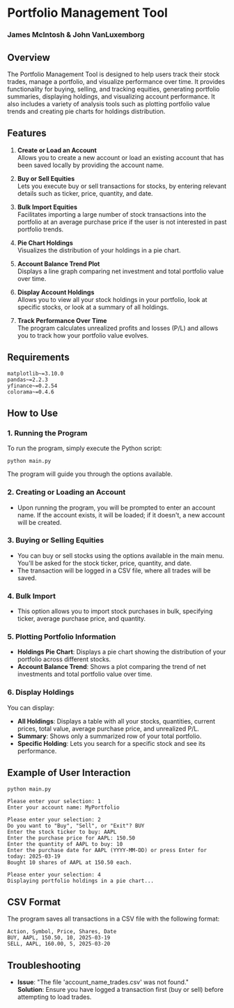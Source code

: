# Portfolio Management Tool

### James McIntosh & John VanLuxemborg

## Overview

The Portfolio Management Tool is designed to help users track their stock trades, manage a portfolio, and visualize performance over time. It provides functionality for buying, selling, and tracking equities, generating portfolio summaries, displaying holdings, and visualizing account performance. It also includes a variety of analysis tools such as plotting portfolio value trends and creating pie charts for holdings distribution.

## Features

1. **Create or Load an Account**  
   Allows you to create a new account or load an existing account that has been saved locally by providing the account name.

2. **Buy or Sell Equities**  
   Lets you execute buy or sell transactions for stocks, by entering relevant details such as ticker, price, quantity, and date.

3. **Bulk Import Equities**  
   Facilitates importing a large number of stock transactions into the portfolio at an average purchase price if the user is not interested in past portfolio trends.

4. **Pie Chart Holdings**  
   Visualizes the distribution of your holdings in a pie chart.

5. **Account Balance Trend Plot**  
   Displays a line graph comparing net investment and total portfolio value over time.

6. **Display Account Holdings**  
   Allows you to view all your stock holdings in your portfolio, look at specific stocks, or look at a summary of all holdings.

7. **Track Performance Over Time**  
   The program calculates unrealized profits and losses (P/L) and allows you to track how your portfolio value evolves.

## Requirements
```
﻿matplotlib~=3.10.0
pandas~=2.2.3
yfinance~=0.2.54
colorama~=0.4.6
```

## How to Use

### 1. Running the Program
To run the program, simply execute the Python script:

```
python main.py
```

The program will guide you through the options available.

### 2. Creating or Loading an Account
- Upon running the program, you will be prompted to enter an account name. If the account exists, it will be loaded; if it doesn't, a new account will be created.

### 3. Buying or Selling Equities
- You can buy or sell stocks using the options available in the main menu. You'll be asked for the stock ticker, price, quantity, and date.
- The transaction will be logged in a CSV file, where all trades will be saved.

### 4. Bulk Import
- This option allows you to import stock purchases in bulk, specifying ticker, average purchase price, and quantity.

### 5. Plotting Portfolio Information
- **Holdings Pie Chart**: Displays a pie chart showing the distribution of your portfolio across different stocks.
- **Account Balance Trend**: Shows a plot comparing the trend of net investments and total portfolio value over time.

### 6. Display Holdings
You can display:
- **All Holdings**: Displays a table with all your stocks, quantities, current prices, total value, average purchase price, and unrealized P/L.
- **Summary**: Shows only a summarized row of your total portfolio.
- **Specific Holding**: Lets you search for a specific stock and see its performance.

## Example of User Interaction

```
python main.py

Please enter your selection: 1
Enter your account name: MyPortfolio

Please enter your selection: 2
Do you want to "Buy", "Sell", or "Exit"? BUY
Enter the stock ticker to buy: AAPL
Enter the purchase price for AAPL: 150.50
Enter the quantity of AAPL to buy: 10
Enter the purchase date for AAPL (YYYY-MM-DD) or press Enter for today: 2025-03-19
Bought 10 shares of AAPL at 150.50 each.

Please enter your selection: 4
Displaying portfolio holdings in a pie chart...
```

## CSV Format

The program saves all transactions in a CSV file with the following format:

```
Action, Symbol, Price, Shares, Date
BUY, AAPL, 150.50, 10, 2025-03-19
SELL, AAPL, 160.00, 5, 2025-03-20
```

## Troubleshooting

- **Issue**: "The file 'account_name_trades.csv' was not found."  
  **Solution**: Ensure you have logged a transaction first (buy or sell) before attempting to load trades.

